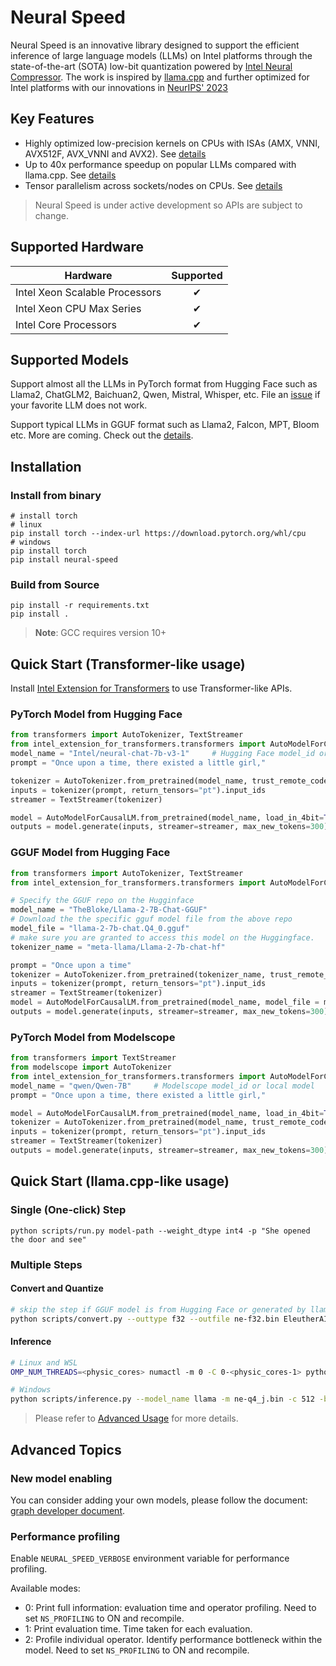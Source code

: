 # Neural Speed

Neural Speed is an innovative library designed to support the efficient inference of large language models (LLMs) on Intel platforms through the state-of-the-art (SOTA) low-bit quantization powered by [Intel Neural Compressor](https://github.com/intel/neural-compressor). The work is inspired by [llama.cpp](https://github.com/ggerganov/llama.cpp) and further optimized for Intel platforms with our innovations in [NeurIPS' 2023](https://arxiv.org/abs/2311.00502)

## Key Features
- Highly optimized low-precision kernels on CPUs with ISAs (AMX, VNNI, AVX512F, AVX_VNNI and AVX2). See [details](neural_speed/core/README.md)
- Up to 40x performance speedup on popular LLMs compared with llama.cpp. See [details](https://medium.com/@NeuralCompressor/llm-performance-of-intel-extension-for-transformers-f7d061556176) 
- Tensor parallelism across sockets/nodes on CPUs. See [details](./docs/tensor_parallelism.md)

> Neural Speed is under active development so APIs are subject to change.

## Supported Hardware
| Hardware | Supported |
|-------------|:-------------:|
|Intel Xeon Scalable Processors | ✔ |
|Intel Xeon CPU Max Series | ✔ |
|Intel Core Processors | ✔ |

## Supported Models
Support almost all the LLMs in PyTorch format from Hugging Face such as Llama2, ChatGLM2, Baichuan2, Qwen, Mistral, Whisper, etc. File an [issue](https://github.com/intel/neural-speed/issues) if your favorite LLM does not work.

Support typical LLMs in GGUF format such as Llama2, Falcon, MPT, Bloom etc. More are coming. Check out the [details](./docs/supported_models.md).

## Installation

### Install from binary
```shell
# install torch
# linux
pip install torch --index-url https://download.pytorch.org/whl/cpu
# windows
pip install torch
pip install neural-speed
```

### Build from Source
```shell
pip install -r requirements.txt
pip install .
```

>**Note**: GCC requires version 10+


## Quick Start (Transformer-like usage)

Install [Intel Extension for Transformers](https://github.com/intel/intel-extension-for-transformers/blob/main/docs/installation.md) to use Transformer-like APIs.


### PyTorch Model from Hugging Face

```python
from transformers import AutoTokenizer, TextStreamer
from intel_extension_for_transformers.transformers import AutoModelForCausalLM
model_name = "Intel/neural-chat-7b-v3-1"     # Hugging Face model_id or local model
prompt = "Once upon a time, there existed a little girl,"

tokenizer = AutoTokenizer.from_pretrained(model_name, trust_remote_code=True)
inputs = tokenizer(prompt, return_tensors="pt").input_ids
streamer = TextStreamer(tokenizer)

model = AutoModelForCausalLM.from_pretrained(model_name, load_in_4bit=True)
outputs = model.generate(inputs, streamer=streamer, max_new_tokens=300)
```

### GGUF Model from Hugging Face

```python
from transformers import AutoTokenizer, TextStreamer
from intel_extension_for_transformers.transformers import AutoModelForCausalLM

# Specify the GGUF repo on the Hugginface
model_name = "TheBloke/Llama-2-7B-Chat-GGUF"
# Download the the specific gguf model file from the above repo
model_file = "llama-2-7b-chat.Q4_0.gguf"
# make sure you are granted to access this model on the Huggingface.
tokenizer_name = "meta-llama/Llama-2-7b-chat-hf"

prompt = "Once upon a time"
tokenizer = AutoTokenizer.from_pretrained(tokenizer_name, trust_remote_code=True)
inputs = tokenizer(prompt, return_tensors="pt").input_ids
streamer = TextStreamer(tokenizer)
model = AutoModelForCausalLM.from_pretrained(model_name, model_file = model_file)
outputs = model.generate(inputs, streamer=streamer, max_new_tokens=300)
```
### PyTorch Model from Modelscope
```python
from transformers import TextStreamer
from modelscope import AutoTokenizer
from intel_extension_for_transformers.transformers import AutoModelForCausalLM
model_name = "qwen/Qwen-7B"     # Modelscope model_id or local model
prompt = "Once upon a time, there existed a little girl,"

model = AutoModelForCausalLM.from_pretrained(model_name, load_in_4bit=True, model_hub="modelscope")
tokenizer = AutoTokenizer.from_pretrained(model_name, trust_remote_code=True)
inputs = tokenizer(prompt, return_tensors="pt").input_ids
streamer = TextStreamer(tokenizer)
outputs = model.generate(inputs, streamer=streamer, max_new_tokens=300)
```

## Quick Start (llama.cpp-like usage)

### Single (One-click) Step

```
python scripts/run.py model-path --weight_dtype int4 -p "She opened the door and see"
```

### Multiple Steps

#### Convert and Quantize

```bash
# skip the step if GGUF model is from Hugging Face or generated by llama.cpp
python scripts/convert.py --outtype f32 --outfile ne-f32.bin EleutherAI/gpt-j-6b
```

#### Inference

```bash
# Linux and WSL
OMP_NUM_THREADS=<physic_cores> numactl -m 0 -C 0-<physic_cores-1> python scripts/inference.py --model_name llama -m ne-q4_j.bin -c 512 -b 1024 -n 256 -t <physic_cores> --color -p "She opened the door and see"
```

```bash
# Windows
python scripts/inference.py --model_name llama -m ne-q4_j.bin -c 512 -b 1024 -n 256 -t <physic_cores|P-cores> --color -p "She opened the door and see"
```

> Please refer to [Advanced Usage](./docs/advanced_usage.md) for more details.

## Advanced Topics

### New model enabling
You can consider adding your own models, please follow the document: [graph developer document](./developer_document.md).

### Performance profiling
Enable `NEURAL_SPEED_VERBOSE` environment variable for performance profiling.

Available modes:
- 0: Print full information: evaluation time and operator profiling. Need to set `NS_PROFILING` to ON and recompile.
- 1: Print evaluation time. Time taken for each evaluation.
- 2: Profile individual operator. Identify performance bottleneck within the model. Need to set `NS_PROFILING` to ON and recompile.
